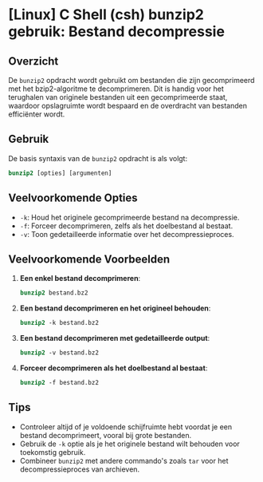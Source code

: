 # [Linux] C Shell (csh) bunzip2 gebruik: Bestand decompressie

## Overzicht
De `bunzip2` opdracht wordt gebruikt om bestanden die zijn gecomprimeerd met het bzip2-algoritme te decomprimeren. Dit is handig voor het terughalen van originele bestanden uit een gecomprimeerde staat, waardoor opslagruimte wordt bespaard en de overdracht van bestanden efficiënter wordt.

## Gebruik
De basis syntaxis van de `bunzip2` opdracht is als volgt:

```csh
bunzip2 [opties] [argumenten]
```

## Veelvoorkomende Opties
- `-k`: Houd het originele gecomprimeerde bestand na decompressie.
- `-f`: Forceer decomprimeren, zelfs als het doelbestand al bestaat.
- `-v`: Toon gedetailleerde informatie over het decompressieproces.

## Veelvoorkomende Voorbeelden

1. **Een enkel bestand decomprimeren**:
   ```csh
   bunzip2 bestand.bz2
   ```

2. **Een bestand decomprimeren en het origineel behouden**:
   ```csh
   bunzip2 -k bestand.bz2
   ```

3. **Een bestand decomprimeren met gedetailleerde output**:
   ```csh
   bunzip2 -v bestand.bz2
   ```

4. **Forceer decomprimeren als het doelbestand al bestaat**:
   ```csh
   bunzip2 -f bestand.bz2
   ```

## Tips
- Controleer altijd of je voldoende schijfruimte hebt voordat je een bestand decomprimeert, vooral bij grote bestanden.
- Gebruik de `-k` optie als je het originele bestand wilt behouden voor toekomstig gebruik.
- Combineer `bunzip2` met andere commando's zoals `tar` voor het decompressieproces van archieven.